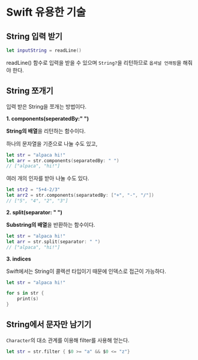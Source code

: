 # Swift 유용한 기술

## String 입력 받기
``` Swift
let inputString = readLine()
```
readLine() 함수로 입력을 받을 수 있으며 `String?`을 리턴하므로 `옵셔널 언래핑`을 해줘야 한다.

## String 쪼개기
입력 받은 String을 쪼개는 방법이다.

**1. components(seperatedBy:" ")**

**String의 배열**을 리턴하는 함수이다.

하나의 문자열을 기준으로 나눌 수도 있고,

``` Swift
let str = "alpaca hi!"
let arr = str.components(separatedBy: " ")
// ["alpaca", "hi!"]
```

여러 개의 인자를 받아 나눌 수도 있다.
``` Swift
let str2 = "5+4-2/3"
let arr2 = str.components(separatedBy: ["+", "-", "/"])
// ["5", "4", "2", "3"]
```

**2. split(separator: " ")**

**Substring의 배열**을 반환하는 함수이다.

``` Swift
let str = "alpaca hi!"
let arr = str.split(separator: " ")
// ["alpaca", "hi!"]
```

**3. indices**

Swift에서는 String이 콜렉션 타입이기 때문에 인덱스로 접근이 가능하다.

``` Swift
let str = "alpaca hi!"

for s in str {
    print(s)
}
```

## String에서 문자만 남기기

`Character`의 대소 관계를 이용해 filter를 사용해 얻는다. 
```Swift
let str = str.filter { $0 >= "a" && $0 <= "z"}
```
